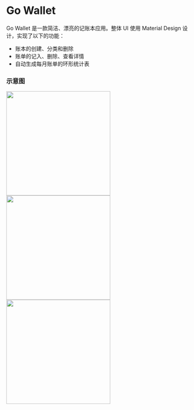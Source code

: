 # Go Wallet
Go Wallet 是一款简洁、漂亮的记账本应用。整体 UI 使用 Material Design 设计，实现了以下的功能：
- 账本的创建、分类和删除
- 账单的记入、删除、查看详情
- 自动生成每月账单的环形统计表

### 示意图
<img src="https://github.com/JasonWu1111/Go-Wallet/blob/master/Screenshot/my-wallet.jpg" width=275/><img src="https://github.com/JasonWu1111/Go-Wallet/blob/master/Screenshot/transaction.jpg" width=275/><img src="https://github.com/JasonWu1111/Go-Wallet/blob/master/Screenshot/statements.jpg" width=275/>
